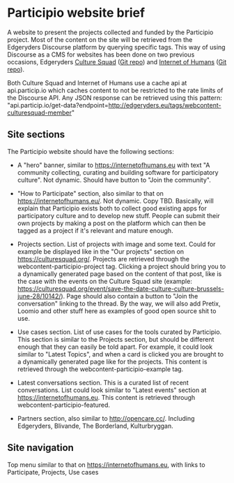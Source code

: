 # Participio website brief 

A website to present the projects collected and funded by the Participio project. Most of the content on the site will be retrieved from the Edgeryders Discourse platform by querying specific tags. This way of using Discourse as a CMS for websites has been done on two previous occasions, Edgeryders [Culture Squad](https://culturesquad.org/) ([Git repo](https://github.com/Edgeryders-Participio/culturesquad-site)) and [Internet of Humans](https://internetofhumans.eu/) ([Git repo](https://github.com/Edgeryders-Participio/NGI)). 

Both Culture Squad and Internet of Humans use a cache api at api.particip.io which caches content to not be restricted to the rate limits of the Discourse API. Any JSON response can be retrieved using this pattern: "api.particip.io/get-data?endpoint=http://edgeryders.eu/tags/webcontent-culturesquad-member" 

## Site sections

The Participio website should have the following sections:

 * A "hero" banner, similar to https://internetofhumans.eu with text "A community collecting, curating and building software for participatory culture". Not dynamic. Should have button to "Join the community".

 * "How to Participate" section, also similar to that on https://internetofhumans.eu/. Not dynamic. Copy TBD. Basically, will explain that Participio exists both to collect good existing apps for participatory culture and to develop new stuff. People can submit their own projects by making a post on the platform which can then be tagged as a project if it's relevant and mature enough.

 * Projects section. List of projects with image and some text. Could for example be displayed like in the "Our projects" section on https://culturesquad.org/. Projects are retrieved through the webcontent-participio-project tag. Clicking a project should bring you to a dynamically generated page based on the content of that post, like is the case with the events on the Culture Squad site (example: https://culturesquad.org/event/save-the-date-culture-culture-brussels-june-28/10142/). Page should also contain a button to "Join the conversation" linking to the thread. By the way, we will also add Pretix, Loomio and other stuff here as examples of good open source shit to use.

 * Use cases section. List of use cases for the tools curated by Participio. This section is similar to the Projects section, but should be different enough that they can easily be told apart. For example, it could look similar to "Latest Topics", and when a card is clicked you are brought to a dynamically generated page like for the projects. This content is retrieved through the webcontent-participio-example tag.

 * Latest conversations section. This is a curated list of recent conversations. List could look similar to "Latest events" section at https://internetofhumans.eu. This content is retrieved through webcontent-participio-featured.

 * Partners section, also similar to http://opencare.cc/. Including Edgeryders, Blivande, The Borderland, Kulturbryggan.

## Site navigation 

Top menu similar to that on https://internetofhumans.eu, with links to Participate, Projects, Use cases

